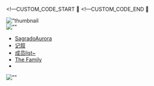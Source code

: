 <link rel=”stylesheet” media=”screen” href=https://static-assets.sxlcdn.com/themes/fresh/main_v4.6cbcfde75ec6e9316caf.bundle.css />
<link href=’https://static-assets.sxlcdn.com/images/favicon-sxl.ico’ rel=’shortcut icon’ type=’image/x-icon’>
<link href=’/i/pwa/manifest.json’ rel=’manifest’>
<link href=https://static-assets.sxlcdn.com/images/fb_images/default-sxl.jpg rel=”apple-touch-icon” sizes=”60x60” />
<link href=https://static-assets.sxlcdn.com/images/fb_images/default-sxl.jpg rel=”apple-touch-icon” sizes=”76x76” />
<link href=https://static-assets.sxlcdn.com/images/fb_images/default-sxl.jpg rel=”apple-touch-icon” sizes=”120x120” />
<link href=https://static-assets.sxlcdn.com/images/fb_images/default-sxl.jpg rel=”apple-touch-icon” sizes=”152x152” />
<meta content=’圣光城SagradoAurora’ property=’og:title’>
<meta content=’http://sagradoaurora.sxl.cn/’ property=’og:url’>
<meta content=’https://static-assets.sxlcdn.com/images/fb_images/default-sxl.jpg’ property=’og:image’>
<meta content=’圣光城SagradoAurora’ property=’og:site_name’>
<meta content=’’ property=’og:description’>
<meta content=’圣光城SagradoAurora’ itemprop=’name’>
<meta content=’’ itemprop=’description’>
<meta content=’https://static-assets.sxlcdn.com/images/fb_images/default-sxl.jpg’ itemprop=’image’>
<meta content=’summary_large_image’ name=’twitter:card’>
<meta content=’圣光城SagradoAurora’ name=’twitter:title’>
<meta content=’’ name=’twitter:description’>
<meta content=’https://static-assets.sxlcdn.com/images/fb_images/default-sxl.jpg’ name=’twitter:image’>
<meta content=’’ name=’description’>
<meta content=’’ name=’keywords’>
<meta name=”strikingly-host-suffix” content=”sxl.cn” />
<meta name=”support-helper” content=”{&quot;permalink&quot;:&quot;sagradoaurora&quot;,&quot;id&quot;:11373174}” />
<link rel=”canonical” href=http://sagradoaurora.sxl.cn/ />
<script>
Var _strk = _strk || []
_strk.push = function(arg1, arg2){
  Var _arrayPush = Array.prototype.push.bind(this)
  If (typeof arg1 === ‘string’ && typeof arg2 === ‘function’) {
// Support _strk.push(event, fn) for better UX
_arrayPush([arg1, arg2])
  } else {
_arrayPush.apply(this, arguments)
  }
}
Window.runAfterDomBinding = {
  Add: function(name, fn) {
_strk.push([‘Page.didMount’, fn])
  }
}
</script>


<!—CUSTOM_CODE_START 
<!—CUSTOM_CODE_END 

<meta name=”asset-url” content=https://static-assets.sxlcdn.com />
<script>
  (function() {
Window.$B || (window.$B = {});
  
  }).call(this);
</script>
<script src=https://static-assets.sxlcdn.com/detectIE-29660a929516ac61f29b3e574d0424bc6ef4f3c57786c28053ed04c35b8f5a58.js async=”async”></script>

</head>
<body class=’show locale-zh-CN’ id=’user_sites’>
<div class=’product-sxl’ data-id=’11373174’ id=’s-page-container’>
<div data-hypernova-key=”SiteBootstrapper” data-hypernova-id=”94b8d363-a515-4152-9fce-b88bf80bc70e” data-hypernova-emotion-id=””><div data-reactroot=””><div id=”s-content” class=”s-variation-rustic  s-font-heading-default s-font-title-default s-font-body-default s-entrance-mask” lang=”zh-CN”><div class=”social-thumbnail”><div style=”display:none”><img src=https://static-assets.sxlcdn.com/images/fb_images/default-sxl.jpg width=”300” height=”300” alt=”thumbnail image”/></div></div><div><style id=”color-style-tag”></style><style id=”font-style-tag”></style></div><div class=”s-navbar-section”><div id=”header-container” class=”navigator”><div class=”container wide-container”><div class=”center columns header sixteen”><div class=”ib logo” id=”logo”><div class=”s-component s-image”><div><div class=”s-component-content”><div><img src=”//user-assets.sxlcdn.com/images/344846/Fm7wDKErlLwK9Pbzlt0hN64_lA8E.jpg?imageMogr2/strip/auto-orient/thumbnail/720x1440&gt;/quality/90!/interlace/1/format/jpg” alt=”” title=”” class=”crop-default” data-description=””/></div></div></div></div></div><div class=”nav”><ul class=”s-nav”><span><li><a class=”s-nav-item” href=”#sagradoaurora”><span class=”s-font-body”>SagradoAurora</span></a></li><li><a class=”s-nav-item” href=”#_2”><span class=”s-font-body”>记叙</span></a></li><li><a class=”s-nav-item” href=”#list”><span class=”s-font-body”>成员list~</span></a></li><li><a class=”s-nav-item” href=”#the-family”><span class=”s-font-body”>The Family</span></a></li></span><span><div id=”loginContainer”></div><li id=”s-ecommerce-nav-shopping-cart-wrapper” class=”s-ecommerce-nav-shopping-cart-wrapper hidden”></li></span></ul></div><div class=”power-container”><div class=”power” id=”navbar-top-button”><div class=”s-component s-image”><div><div class=”s-component-content”><div><img src=”//dn-sxl.qbox.me/static/icons/flat-circle-160/155.png” alt=”” title=”” class=”crop-default” data-description=””/></div></div></div></div></div></div></div></div></div><div id=”header-spacer”></div></div><div class=”s-navbar-container”><div class=”navbar-drawer-bar”><div class=”drawer-container”><a class=”navbar” href=”javascript:void(0);”><div class=”navbar-icons”><span></span><span></span><span></span></div></a>
      <!-- 
      <div class=”mobile-cart-icon” id=”s-mobile-shopping-cart-new”></div><div class=”navbar-drawer-title-container”></div></div></div><div id=”navbar-drawer-mask”></div><div class=”navbar-drawer strikingly-drawer bottom-border”><ul id=”nav-drawer-list”><span><li><a class=”navbar-drawer-item s-font-body” href=”#1”>SagradoAurora</a></li></span><span><li><a class=”navbar-drawer-item s-font-body” href=”#2”>记叙</a></li></span><span><li><a class=”navbar-drawer-item s-font-body” href=”#3”>成员list~</a></li></span><span><li><a class=”navbar-drawer-item s-font-body” href=”#4”>The Family</a></li></span><li id=”mobileLoginDropdown”></li><li class=”logo”><a class=”logo” href=https://www.sxl.cn/?ref=logo&amp;permalink=sagradoaurora&amp;m=1 target=”_blank”><img src=https://static-assets.sxlcdn.com/images/logo-small-2-sxl-grey.png style=”height:16px;vertical-align:middle;margin-right:6px” alt=”Strikingly”/><span class=”msg”>提供技术支持</span></a></li></ul></div><div class=”mobile-actions”><ul id=”mobile-action-list”></ul></div></div><div class=”page-wrapper”><div id=”prerendered-inline-theme-html”></div><ul style=”display:block” class=”slides s-page-1”><li class=”slide s-section-1 s-first-visible-section” id=”section-f_4b3d7492-3a8b-476e-9863-32d3139b9eb0”><div class=”waypoint”></div><a class=”section-anchor”></a><div>
  <div class=”s-bg-image s-bg-light-text s-bg-overlay s-new-title-section s-section s-section-full “ style=”background-repeat:no-repeat;background-size:cover;background-color:transparent;background-position:50% 50%;background-image:url(//user-assets.sxlcdn.com/images/344846/FpLWvV4oxbFeuj0MpxlTjapi0rBP.jpeg?imageMogr2/strip/auto-orient/thumbnail/2000x1500&gt;/quality/90!/interlace/1/format/jpeg)” data-react-style=”{&quot;backgroundRepeat&quot;:&quot;no-repeat&quot;,&quot;backgroundSize&quot;:&quot;cover&quot;,&quot;backgroundColor&quot;:&quot;transparent&quot;,&quot;backgroundPosition&quot;:&quot;50% 50%&quot;}”>
  <div class=”container”><div class=”sixteen columns”><div class=”s-title-group s-only-title-group “><div class=”s-subtitle”><div class=”s-component s-text”><h4 class=”s-component-content s-font-heading”><p>   ——A Peace Town</p></h4></div></div><div class=”s-title “><div class=”s-component s-text”><h1 class=”s-component-content s-font-title”><p>圣光镇Sagrado Aurora</p></h1></div></div></div></div></div>
</div>
</div></li><li class=”slide s-section-2” id=”section-f_db1dfbf7-8454-4fee-bef4-82ca8554bb3e”><div class=”waypoint”></div><a class=”section-anchor”></a><div class=”lazyload  s-no-bg  s-blog-section s-section” data-react-style=”{}”><div class=”waypoint”></div><div class=”container”><div class=”columns no-float sixteen”><div class=”s-title-group  “><div class=”s-title “><div class=”s-component s-text”><h2 class=”s-component-content s-font-title”><p>写下你的故事</p></h2></div></div><div class=”s-subtitle”><div class=”s-component s-text”><h4 class=”s-component-content s-font-heading”><div>你的故事，值得被传递</div></h4></div></div></div></div><div class=””><div><div class=”s-component s-blog columns sixteen”><div class=”s-blog-wrapper”><div class=”s-blog-col-placeholder clearfix”><div class=”s-blog-col-body s-blog-no-posts”><div class=”s-common-status s-font-body no-posts-error”><div>There are no published blog posts yet.</div></div></div></div></div></div></div></div></div></div></li><li class=”slide s-section-3” id=”section-f_ff5a6300-ecd9-4951-8f9b-0c336b753ece”><div class=”waypoint”></div><a class=”section-anchor”></a><div>
  <div class=”lazyload   s-new-media-section s-section s-columns-section  “ data-react-style=”{}”><div class=”container”><div class=”columns sixteen”><div class=”s-title-group  “><div class=”s-title “><div class=”s-component s-text”><h2 class=”s-component-content s-font-title”><p>主要活动成员</p></h2></div></div><div class=”s-subtitle”><div class=”s-component s-text”><h4 class=”s-component-content s-font-heading”><p>无排序顺序~</p></h4></div></div></div></div>
<div class=”s-mh  s-repeatable”><div><div data-sorting-index=”0” class=”four columns half-fixed no-float s-repeatable-item”><div class=”clearfix”><div class=””><div class=”s-item-media-wrapper s-mhi “><div class=”s-item-media-group”><div class=”s-component s-media “><div><div class=”s-component-content”><div><div class=”s-ratio-box” style=”max-width:320px;max-height:320px”><div class=”s-ratio-fill” style=”padding-bottom:100.00%”></div><div><img alt=”” title=”” class=”lazyload crop-circle” data-description=”” width=”320” height=”320” src=”data:image/gif;base64,R0lGODlhAQABAAAAACH5BAEKAAEALAAAAAABAAEAAAICTAEAOw==” data-src=”//user-assets.sxlcdn.com/images/344846/FllJeDvnbnwJcjg5X3xS7wMo3lcr.jpeg?imageMogr2/strip/auto-orient/thumbnail/!320x320r/gravity/Center/crop/320x320/quality/90!/interlace/1/format/jpeg”/><noscript><img alt=”” title=”” class=”crop-circle” data-description=”” width=”320” height=”320” src=”//user-assets.sxlcdn.com/images/344846/FllJeDvnbnwJcjg5X3xS7wMo3lcr.jpeg?imageMogr2/strip/auto-orient/thumbnail/!320x320r/gravity/Center/crop/320x320/quality/90!/interlace/1/format/jpeg”/></noscript></div></div></div></div></div></div></div></div><div class=””><div class=”s-item-text-group “><div class=”s-item-title”><div class=”s-component s-text”><h3 class=”s-component-content s-font-heading”><p>Stone_wyc</p></h3></div></div><div class=”s-item-subtitle”><div class=”s-component s-text”><h6 class=”s-component-content s-font-body”><p>石头石头</p></h6></div></div><div class=”s-item-text”><div class=”s-component s-text”></div></div><div class=””></div></div></div></div></div></div><div data-sorting-index=”1” class=”four columns half-fixed no-float s-repeatable-item”><div class=”clearfix”><div class=””><div class=”s-item-media-wrapper s-mhi “><div class=”s-item-media-group”><div class=”s-component s-media “><div><div class=”s-component-content”><div><div class=”s-ratio-box” style=”max-width:320px;max-height:320px”><div class=”s-ratio-fill” style=”padding-bottom:100.00%”></div><div><img alt=”” title=”” class=”lazyload crop-circle” data-description=”” width=”320” height=”320” src=”data:image/gif;base64,R0lGODlhAQABAAAAACH5BAEKAAEALAAAAAABAAEAAAICTAEAOw==” data-src=”//user-assets.sxlcdn.com/images/344846/FgHptq2dUgfcUQxwYIKtZVNNBNJv.jpeg?imageMogr2/strip/auto-orient/thumbnail/!320x320r/gravity/Center/crop/320x320/quality/90!/interlace/1/format/jpeg”/><noscript><img alt=”” title=”” class=”crop-circle” data-description=”” width=”320” height=”320” src=”//user-assets.sxlcdn.com/images/344846/FgHptq2dUgfcUQxwYIKtZVNNBNJv.jpeg?imageMogr2/strip/auto-orient/thumbnail/!320x320r/gravity/Center/crop/320x320/quality/90!/interlace/1/format/jpeg”/></noscript></div></div></div></div></div></div></div></div><div class=””><div class=”s-item-text-group “><div class=”s-item-title”><div class=”s-component s-text”><h3 class=”s-component-content s-font-heading”><p>Ausar_tyrant</p></h3></div></div><div class=”s-item-subtitle”><div class=”s-component s-text”><h6 class=”s-component-content s-font-body”><p>开拓先锋</p></h6></div></div><div class=”s-item-text”><div class=”s-component s-text”></div></div><div class=””></div></div></div></div></div></div><div data-sorting-index=”2” class=”four columns half-fixed no-float s-repeatable-item”><div class=”clearfix”><div class=””><div class=”s-item-media-wrapper s-mhi “><div class=”s-item-media-group”><div class=”s-component s-media “><div><div class=”s-component-content”><div><div class=”s-ratio-box” style=”max-width:320px;max-height:320px”><div class=”s-ratio-fill” style=”padding-bottom:100.00%”></div><div><img alt=”” title=”” class=”lazyload crop-circle” data-description=”” width=”320” height=”320” src=”data:image/gif;base64,R0lGODlhAQABAAAAACH5BAEKAAEALAAAAAABAAEAAAICTAEAOw==” data-src=”//user-assets.sxlcdn.com/images/344846/FhGwsdfkB3979u8CtOeHnnlaNRo-.jpeg?imageMogr2/strip/auto-orient/thumbnail/!320x320r/gravity/Center/crop/320x320/quality/90!/interlace/1/format/jpeg”/><noscript><img alt=”” title=”” class=”crop-circle” data-description=”” width=”320” height=”320” src=”//user-assets.sxlcdn.com/images/344846/FhGwsdfkB3979u8CtOeHnnlaNRo-.jpeg?imageMogr2/strip/auto-orient/thumbnail/!320x320r/gravity/Center/crop/320x320/quality/90!/interlace/1/format/jpeg”/></noscript></div></div></div></div></div></div></div></div><div class=””><div class=”s-item-text-group “><div class=”s-item-title”><div class=”s-component s-text”><h3 class=”s-component-content s-font-heading”><p>Cirdel</p></h3></div></div><div class=”s-item-subtitle”><div class=”s-component s-text”><h6 class=”s-component-content s-font-body”><p>浑水摸鱼</p></h6></div></div><div class=”s-item-text”><div class=”s-component s-text”></div></div><div class=””></div></div></div></div></div></div><div data-sorting-index=”3” class=”four columns half-fixed no-float s-repeatable-item”><div class=”clearfix”><div class=””><div class=”s-item-media-wrapper s-mhi “><div class=”s-item-media-group”><div class=”s-component s-media “><div><div class=”s-component-content”><div><div class=”s-ratio-box” style=”max-width:320px;max-height:320px”><div class=”s-ratio-fill” style=”padding-bottom:100.00%”></div><div><img alt=”” title=”” class=”lazyload crop-circle” data-description=”” width=”320” height=”320” src=”data:image/gif;base64,R0lGODlhAQABAAAAACH5BAEKAAEALAAAAAABAAEAAAICTAEAOw==” data-src=”//user-assets.sxlcdn.com/images/344846/FiCzh5qBhXusEbqWWGZM7vh7f6fD.jpeg?imageMogr2/strip/auto-orient/thumbnail/!320x320r/gravity/Center/crop/320x320/quality/90!/interlace/1/format/jpeg”/><noscript><img alt=”” title=”” class=”crop-circle” data-description=”” width=”320” height=”320” src=”//user-assets.sxlcdn.com/images/344846/FiCzh5qBhXusEbqWWGZM7vh7f6fD.jpeg?imageMogr2/strip/auto-orient/thumbnail/!320x320r/gravity/Center/crop/320x320/quality/90!/interlace/1/format/jpeg”/></noscript></div></div></div></div></div></div></div></div><div class=””><div class=”s-item-text-group “><div class=”s-item-title”><div class=”s-component s-text”><h3 class=”s-component-content s-font-heading”><p>RannGast</p></h3></div></div><div class=”s-item-subtitle”><div class=”s-component s-text”><h6 class=”s-component-content s-font-body”><p>红石科技师</p></h6></div></div><div class=”s-item-text”><div class=”s-component s-text”></div></div><div class=””></div></div></div></div></div></div><div data-sorting-index=”4” class=”four columns half-fixed no-float s-repeatable-item”><div class=”clearfix”><div class=””><div class=”s-item-media-wrapper s-mhi “><div class=”s-item-media-group”><div class=”s-component s-media “><div><div class=”s-component-content”><div><div class=”s-ratio-box” style=”max-width:320px;max-height:320px”><div class=”s-ratio-fill” style=”padding-bottom:100.00%”></div><div><img alt=”” title=”” class=”lazyload crop-circle” data-description=”” width=”320” height=”320” src=”data:image/gif;base64,R0lGODlhAQABAAAAACH5BAEKAAEALAAAAAABAAEAAAICTAEAOw==” data-src=”//user-assets.sxlcdn.com/images/344846/FoSOl_fQTrXWSniAh5BZvhAu1tn6.jpeg?imageMogr2/strip/auto-orient/thumbnail/!320x320r/gravity/Center/crop/320x320/quality/90!/interlace/1/format/jpeg”/><noscript><img alt=”” title=”” class=”crop-circle” data-description=”” width=”320” height=”320” src=”//user-assets.sxlcdn.com/images/344846/FoSOl_fQTrXWSniAh5BZvhAu1tn6.jpeg?imageMogr2/strip/auto-orient/thumbnail/!320x320r/gravity/Center/crop/320x320/quality/90!/interlace/1/format/jpeg”/></noscript></div></div></div></div></div></div></div></div><div class=””><div class=”s-item-text-group “><div class=”s-item-title”><div class=”s-component s-text”><h3 class=”s-component-content s-font-heading”><p>Abraham_511</p></h3></div></div><div class=”s-item-subtitle”><div class=”s-component s-text”><h6 class=”s-component-content s-font-body”><p>^%*&amp;=黑科技=&amp;*%^</p></h6></div></div><div class=”s-item-text”><div class=”s-component s-text”></div></div><div class=””></div></div></div></div></div></div><div data-sorting-index=”5” class=”four columns half-fixed no-float s-repeatable-item”><div class=”clearfix”><div class=””><div class=”s-item-media-wrapper s-mhi “><div class=”s-item-media-group”><div class=”s-component s-media “><div><div class=”s-component-content”><div><div class=”s-ratio-box” style=”max-width:320px;max-height:320px”><div class=”s-ratio-fill” style=”padding-bottom:100.00%”></div><div><img alt=”” title=”” class=”lazyload crop-circle” data-description=”” width=”320” height=”320” src=”data:image/gif;base64,R0lGODlhAQABAAAAACH5BAEKAAEALAAAAAABAAEAAAICTAEAOw==” data-src=”//user-assets.sxlcdn.com/images/344846/Fsjl-5wzpTEY79bGzEv_ENemFxu6.jpeg?imageMogr2/strip/auto-orient/thumbnail/!320x320r/gravity/Center/crop/320x320/quality/90!/interlace/1/format/jpeg”/><noscript><img alt=”” title=”” class=”crop-circle” data-description=”” width=”320” height=”320” src=”//user-assets.sxlcdn.com/images/344846/Fsjl-5wzpTEY79bGzEv_ENemFxu6.jpeg?imageMogr2/strip/auto-orient/thumbnail/!320x320r/gravity/Center/crop/320x320/quality/90!/interlace/1/format/jpeg”/></noscript></div></div></div></div></div></div></div></div><div class=””><div class=”s-item-text-group “><div class=”s-item-title”><div class=”s-component s-text”><h3 class=”s-component-content s-font-heading”><p>lifemoster</p></h3></div></div><div class=”s-item-subtitle”><div class=”s-component s-text”><h6 class=”s-component-content s-font-body”><p><u>本子</u>画师</p></h6></div></div><div class=”s-item-text”><div class=”s-component s-text”></div></div><div class=””></div></div></div></div></div></div><div data-sorting-index=”6” class=”four columns half-fixed no-float s-repeatable-item”><div class=”clearfix”><div class=””><div class=”s-item-media-wrapper s-mhi “><div class=”s-item-media-group”><div class=”s-component s-media “><div><div class=”s-component-content”><div><div class=”s-ratio-box” style=”max-width:320px;max-height:320px”><div class=”s-ratio-fill” style=”padding-bottom:100.00%”></div><div><img alt=”” title=”” class=”lazyload crop-circle” data-description=”” width=”320” height=”320” src=”data:image/gif;base64,R0lGODlhAQABAAAAACH5BAEKAAEALAAAAAABAAEAAAICTAEAOw==” data-src=”//user-assets.sxlcdn.com/images/344846/FnA4ytIGdtygps1y6kHSnnqJv3IJ.jpeg?imageMogr2/strip/auto-orient/thumbnail/!320x320r/gravity/Center/crop/320x320/quality/90!/interlace/1/format/jpeg”/><noscript><img alt=”” title=”” class=”crop-circle” data-description=”” width=”320” height=”320” src=”//user-assets.sxlcdn.com/images/344846/FnA4ytIGdtygps1y6kHSnnqJv3IJ.jpeg?imageMogr2/strip/auto-orient/thumbnail/!320x320r/gravity/Center/crop/320x320/quality/90!/interlace/1/format/jpeg”/></noscript></div></div></div></div></div></div></div></div><div class=””><div class=”s-item-text-group “><div class=”s-item-title”><div class=”s-component s-text”><h3 class=”s-component-content s-font-heading”><p>madman_yiran</p></h3></div></div><div class=”s-item-subtitle”><div class=”s-component s-text”><h6 class=”s-component-content s-font-body”><p>我鱼呢！</p></h6></div></div><div class=”s-item-text”><div class=”s-component s-text”></div></div><div class=””></div></div></div></div></div></div><div data-sorting-index=”7” class=”four columns half-fixed no-float s-repeatable-item”><div class=”clearfix”><div class=””><div class=”s-item-media-wrapper s-mhi “><div class=”s-item-media-group”><div class=”s-component s-media “><div><div class=”s-component-content”><div><div class=”s-ratio-box” style=”max-width:320px;max-height:320px”><div class=”s-ratio-fill” style=”padding-bottom:100.00%”></div><div><img alt=”” title=”” class=”lazyload crop-circle” data-description=”” width=”320” height=”320” src=”data:image/gif;base64,R0lGODlhAQABAAAAACH5BAEKAAEALAAAAAABAAEAAAICTAEAOw==” data-src=”//user-assets.sxlcdn.com/images/344846/FjoPSqfkRzs9GNSp4fYRQJB79Cey.jpeg?imageMogr2/strip/auto-orient/thumbnail/!320x320r/gravity/Center/crop/320x320/quality/90!/interlace/1/format/jpeg”/><noscript><img alt=”” title=”” class=”crop-circle” data-description=”” width=”320” height=”320” src=”//user-assets.sxlcdn.com/images/344846/FjoPSqfkRzs9GNSp4fYRQJB79Cey.jpeg?imageMogr2/strip/auto-orient/thumbnail/!320x320r/gravity/Center/crop/320x320/quality/90!/interlace/1/format/jpeg”/></noscript></div></div></div></div></div></div></div></div><div class=””><div class=”s-item-text-group “><div class=”s-item-title”><div class=”s-component s-text”><h3 class=”s-component-content s-font-heading”><p>Miku_lie</p></h3></div></div><div class=”s-item-subtitle”><div class=”s-component s-text”><h6 class=”s-component-content s-font-body”><p>Miku~</p></h6></div></div><div class=”s-item-text”><div class=”s-component s-text”></div></div><div class=””></div></div></div></div></div></div><div data-sorting-index=”8” class=”four columns half-fixed no-float s-repeatable-item”><div class=”clearfix”><div class=””><div class=”s-item-media-wrapper s-mhi “><div class=”s-item-media-group”><div class=”s-component s-media “><div><div class=”s-component-content”><div><div class=”s-ratio-box” style=”max-width:320px;max-height:320px”><div class=”s-ratio-fill” style=”padding-bottom:100.00%”></div><div><img alt=”” title=”” class=”lazyload crop-circle” data-description=”” width=”320” height=”320” src=”data:image/gif;base64,R0lGODlhAQABAAAAACH5BAEKAAEALAAAAAABAAEAAAICTAEAOw==” data-src=”//user-assets.sxlcdn.com/images/344846/FgxEOIUJDcYsUftqOgUSRxT8CnMt.jpeg?imageMogr2/strip/auto-orient/thumbnail/!320x320r/gravity/Center/crop/320x320/quality/90!/interlace/1/format/jpeg”/><noscript><img alt=”” title=”” class=”crop-circle” data-description=”” width=”320” height=”320” src=”//user-assets.sxlcdn.com/images/344846/FgxEOIUJDcYsUftqOgUSRxT8CnMt.jpeg?imageMogr2/strip/auto-orient/thumbnail/!320x320r/gravity/Center/crop/320x320/quality/90!/interlace/1/format/jpeg”/></noscript></div></div></div></div></div></div></div></div><div class=””><div class=”s-item-text-group “><div class=”s-item-title”><div class=”s-component s-text”><h3 class=”s-component-content s-font-heading”><p>阿威</p></h3></div></div><div class=”s-item-subtitle”><div class=”s-component s-text”><h6 class=”s-component-content s-font-body”><p>CoolWillPower</p></h6></div></div><div class=”s-item-text”><div class=”s-component s-text”></div></div><div class=””></div></div></div></div></div></div><div data-sorting-index=”9” class=”four columns half-fixed no-float s-repeatable-item”><div class=”clearfix”><div class=””><div class=”s-item-media-wrapper s-mhi “><div class=”s-item-media-group”><div class=”s-component s-media “><div><div class=”s-component-content”><div><div class=”s-ratio-box” style=”max-width:320px;max-height:320px”><div class=”s-ratio-fill” style=”padding-bottom:100.00%”></div><div><img alt=”” title=”” class=”lazyload crop-circle” data-description=”” width=”320” height=”320” src=”data:image/gif;base64,R0lGODlhAQABAAAAACH5BAEKAAEALAAAAAABAAEAAAICTAEAOw==” data-src=”//user-assets.sxlcdn.com/images/344846/FsMPxZuhidX_akekwKMKGw_4PoBR.jpeg?imageMogr2/strip/auto-orient/thumbnail/!320x320r/gravity/Center/crop/320x320/quality/90!/interlace/1/format/jpeg”/><noscript><img alt=”” title=”” class=”crop-circle” data-description=”” width=”320” height=”320” src=”//user-assets.sxlcdn.com/images/344846/FsMPxZuhidX_akekwKMKGw_4PoBR.jpeg?imageMogr2/strip/auto-orient/thumbnail/!320x320r/gravity/Center/crop/320x320/quality/90!/interlace/1/format/jpeg”/></noscript></div></div></div></div></div></div></div></div><div class=””><div class=”s-item-text-group “><div class=”s-item-title”><div class=”s-component s-text”><h3 class=”s-component-content s-font-heading”><p>Parker_Chen</p></h3></div></div><div class=”s-item-subtitle”><div class=”s-component s-text”><h6 class=”s-component-content s-font-body”><p>八哥</p></h6></div></div><div class=”s-item-text”><div class=”s-component s-text”></div></div><div class=””></div></div></div></div></div></div><div data-sorting-index=”10” class=”four columns half-fixed no-float s-repeatable-item”><div class=”clearfix”><div class=””><div class=”s-item-media-wrapper s-mhi “><div class=”s-item-media-group”><div class=”s-component s-media “><div><div class=”s-component-content”><div><div class=”s-ratio-box” style=”max-width:320px;max-height:320px”><div class=”s-ratio-fill” style=”padding-bottom:100.00%”></div><div><img alt=”” title=”” class=”lazyload crop-circle” data-description=”” width=”320” height=”320” src=”data:image/gif;base64,R0lGODlhAQABAAAAACH5BAEKAAEALAAAAAABAAEAAAICTAEAOw==” data-src=”//user-assets.sxlcdn.com/images/344846/FtfvmPtuHRZ0Qs3ZkDqYthorZAOx.jpeg?imageMogr2/strip/auto-orient/thumbnail/!320x320r/gravity/Center/crop/320x320/quality/90!/interlace/1/format/jpeg”/><noscript><img alt=”” title=”” class=”crop-circle” data-description=”” width=”320” height=”320” src=”//user-assets.sxlcdn.com/images/344846/FtfvmPtuHRZ0Qs3ZkDqYthorZAOx.jpeg?imageMogr2/strip/auto-orient/thumbnail/!320x320r/gravity/Center/crop/320x320/quality/90!/interlace/1/format/jpeg”/></noscript></div></div></div></div></div></div></div></div><div class=””><div class=”s-item-text-group “><div class=”s-item-title”><div class=”s-component s-text”><h3 class=”s-component-content s-font-heading”><p>csss</p></h3></div></div><div class=”s-item-subtitle”><div class=”s-component s-text”><h6 class=”s-component-content s-font-body”><p>猪仔本命</p></h6></div></div><div class=”s-item-text”><div class=”s-component s-text”></div></div><div class=””></div></div></div></div></div></div><div data-sorting-index=”11” class=”four columns half-fixed no-float s-repeatable-item”><div class=”clearfix”><div class=””><div class=”s-item-media-wrapper s-mhi “><div class=”s-item-media-group”><div class=”s-component s-media “><div><div class=”s-component-content”><div><div class=”s-ratio-box” style=”max-width:320px;max-height:320px”><div class=”s-ratio-fill” style=”padding-bottom:100.00%”></div><div><img alt=”” title=”” class=”lazyload crop-circle” data-description=”” width=”320” height=”320” src=”data:image/gif;base64,R0lGODlhAQABAAAAACH5BAEKAAEALAAAAAABAAEAAAICTAEAOw==” data-src=”//user-assets.sxlcdn.com/images/344846/Fj2oRu4pte96koojZacRw0uHeQkk.jpeg?imageMogr2/strip/auto-orient/thumbnail/!320x320r/gravity/Center/crop/320x320/quality/90!/interlace/1/format/jpeg”/><noscript><img alt=”” title=”” class=”crop-circle” data-description=”” width=”320” height=”320” src=”//user-assets.sxlcdn.com/images/344846/Fj2oRu4pte96koojZacRw0uHeQkk.jpeg?imageMogr2/strip/auto-orient/thumbnail/!320x320r/gravity/Center/crop/320x320/quality/90!/interlace/1/format/jpeg”/></noscript></div></div></div></div></div></div></div></div><div class=””><div class=”s-item-text-group “><div class=”s-item-title”><div class=”s-component s-text”><h3 class=”s-component-content s-font-heading”><p>big_flank</p></h3></div></div><div class=”s-item-subtitle”><div class=”s-component s-text”><h6 class=”s-component-content s-font-body”><p>潜水红石科技师</p></h6></div></div><div class=”s-item-text”><div class=”s-component s-text”></div></div><div class=””></div></div></div></div></div></div><div data-sorting-index=”12” class=”four columns half-fixed no-float s-repeatable-item”><div class=”clearfix”><div class=””><div class=”s-item-media-wrapper s-mhi “><div class=”s-item-media-group”><div class=”s-component s-media “><div><div class=”s-component-content”><div><div class=”s-ratio-box” style=”max-width:320px;max-height:320px”><div class=”s-ratio-fill” style=”padding-bottom:100.00%”></div><div><img alt=”” title=”” class=”lazyload crop-circle” data-description=”” width=”320” height=”320” src=”data:image/gif;base64,R0lGODlhAQABAAAAACH5BAEKAAEALAAAAAABAAEAAAICTAEAOw==” data-src=”//user-assets.sxlcdn.com/images/344846/FiDfWycwWAnBoKo0xoX6qEW_hS4C.jpeg?imageMogr2/strip/auto-orient/thumbnail/!320x320r/gravity/Center/crop/320x320/quality/90!/interlace/1/format/jpeg”/><noscript><img alt=”” title=”” class=”crop-circle” data-description=”” width=”320” height=”320” src=”//user-assets.sxlcdn.com/images/344846/FiDfWycwWAnBoKo0xoX6qEW_hS4C.jpeg?imageMogr2/strip/auto-orient/thumbnail/!320x320r/gravity/Center/crop/320x320/quality/90!/interlace/1/format/jpeg”/></noscript></div></div></div></div></div></div></div></div><div class=””><div class=”s-item-text-group “><div class=”s-item-title”><div class=”s-component s-text”><h3 class=”s-component-content s-font-heading”><p>Carrotxiha</p></h3></div></div><div class=”s-item-subtitle”><div class=”s-component s-text”><h6 class=”s-component-content s-font-body”><p>萝卜雷锋嘻哈</p></h6></div></div><div class=”s-item-text”><div class=”s-component s-text”></div></div><div class=””></div></div></div></div></div></div><div data-sorting-index=”13” class=”four columns half-fixed no-float s-repeatable-item”><div class=”clearfix”><div class=””><div class=”s-item-media-wrapper s-mhi “><div class=”s-item-media-group”><div class=”s-component s-media “><div><div class=”s-component-content”><div><div class=”s-ratio-box” style=”max-width:320px;max-height:320px”><div class=”s-ratio-fill” style=”padding-bottom:100.00%”></div><div><img alt=”” title=”” class=”lazyload crop-circle” data-description=”” width=”320” height=”320” src=”data:image/gif;base64,R0lGODlhAQABAAAAACH5BAEKAAEALAAAAAABAAEAAAICTAEAOw==” data-src=”//user-assets.sxlcdn.com/images/344846/FhE7hBlKbOkRDjDTIqDiP4sMeXSO.jpeg?imageMogr2/strip/auto-orient/thumbnail/!320x320r/gravity/Center/crop/320x320/quality/90!/interlace/1/format/jpeg”/><noscript><img alt=”” title=”” class=”crop-circle” data-description=”” width=”320” height=”320” src=”//user-assets.sxlcdn.com/images/344846/FhE7hBlKbOkRDjDTIqDiP4sMeXSO.jpeg?imageMogr2/strip/auto-orient/thumbnail/!320x320r/gravity/Center/crop/320x320/quality/90!/interlace/1/format/jpeg”/></noscript></div></div></div></div></div></div></div></div><div class=””><div class=”s-item-text-group “><div class=”s-item-title”><div class=”s-component s-text”><h3 class=”s-component-content s-font-heading”><p>Bill1201</p></h3></div></div><div class=”s-item-subtitle”><div class=”s-component s-text”><h6 class=”s-component-content s-font-body”><p>无名</p></h6></div></div><div class=”s-item-text”><div class=”s-component s-text”></div></div><div class=””></div></div></div></div></div></div><div data-sorting-index=”14” class=”four columns half-fixed no-float s-repeatable-item”><div class=”clearfix”><div class=””><div class=”s-item-media-wrapper s-mhi “><div class=”s-item-media-group”><div class=”s-component s-media “><div><div class=”s-component-content”><div><div class=”s-ratio-box” style=”max-width:320px;max-height:320px”><div class=”s-ratio-fill” style=”padding-bottom:100.00%”></div><div><img alt=”” title=”” class=”lazyload crop-circle” data-description=”” width=”320” height=”320” src=”data:image/gif;base64,R0lGODlhAQABAAAAACH5BAEKAAEALAAAAAABAAEAAAICTAEAOw==” data-src=”//user-assets.sxlcdn.com/images/344846/FuEu6liIB3s0afdgXQrCV2LfEY1I.jpeg?imageMogr2/strip/auto-orient/thumbnail/!320x320r/gravity/Center/crop/320x320/quality/90!/interlace/1/format/jpeg”/><noscript><img alt=”” title=”” class=”crop-circle” data-description=”” width=”320” height=”320” src=”//user-assets.sxlcdn.com/images/344846/FuEu6liIB3s0afdgXQrCV2LfEY1I.jpeg?imageMogr2/strip/auto-orient/thumbnail/!320x320r/gravity/Center/crop/320x320/quality/90!/interlace/1/format/jpeg”/></noscript></div></div></div></div></div></div></div></div><div class=””><div class=”s-item-text-group “><div class=”s-item-title”><div class=”s-component s-text”><h3 class=”s-component-content s-font-heading”><p>Lang_Xiao_Le</p></h3></div></div><div class=”s-item-subtitle”><div class=”s-component s-text”><h6 class=”s-component-content s-font-body”><p>笑点中心</p></h6></div></div><div class=”s-item-text”><div class=”s-component s-text”></div></div><div class=””></div></div></div></div></div></div></div></div>
  </div></div>
</div></li><li class=”slide s-section-4” id=”section-f_59123f2c-5caf-499f-af15-a2b160277ea0”><div class=”waypoint”></div><a class=”section-anchor”></a><div>
  <div class=”lazyload  s-bg-image s-bg-light-text s-bg-overlay s-new-text-section s-section s-info-section” style=”background-repeat:no-repeat;background-size:cover;background-color:transparent;background-position:50% 50%;background-image:url(data:image/gif;base64,R0lGODlhAQABAAAAACH5BAEKAAEALAAAAAABAAEAAAICTAEAOw==)” data-bg=”//user-assets.sxlcdn.com/images/344846/Fk8CK9g4LeNNmpnHv9jq84p79aYx.jpg?imageMogr2/strip/auto-orient/thumbnail/2000x1500&gt;/quality/90!/interlace/1/format/jpg” data-react-style=”{&quot;backgroundRepeat&quot;:&quot;no-repeat&quot;,&quot;backgroundSize&quot;:&quot;cover&quot;,&quot;backgroundColor&quot;:&quot;transparent&quot;,&quot;backgroundPosition&quot;:&quot;50% 50%&quot;}”><div class=”container”><div class=”clearfix”><div class=”columns sixteen”><div class=”s-title-group  “><div class=”s-title “><div class=”s-component s-text”><h2 class=”s-component-content s-font-title”><p>Family</p></h2></div></div><div class=”s-subtitle”><div class=”s-component s-text”><h4 class=”s-component-content s-font-heading”><p>欢迎加入圣光的大家庭～</p></h4></div></div></div></div></div><div class=””>
      <div class=”s-mh s-repeatable”><div><div data-sorting-index=”0” class=”third columns no-float s-repeatable-item”><div class=”s-mhi s-info-box”><div class=”s-item-text-group “><div class=”s-item-title”><div class=”s-component s-text”><h3 class=”s-component-content s-font-heading”><p>我们的聚集地：</p></h3></div></div><div class=”s-item-text”><div class=”s-component s-text”><div class=”s-component-content s-font-body”><p>QQGroup:622977627</p></div></div></div><div class=””></div></div></div></div><div data-sorting-index=”1” class=”third columns no-float s-repeatable-item”><div class=”s-mhi s-info-box”><div class=”s-item-text-group “><div class=”s-item-title”><div class=”s-component s-text”><h3 class=”s-component-content s-font-heading”><p>我们的服务器：</p></h3></div></div><div class=”s-item-text”><div class=”s-component s-text”><div class=”s-component-content s-font-body”><p>正在建设中</p></div></div></div><div class=””></div></div></div></div><div data-sorting-index=”2” class=”third columns no-float s-repeatable-item”><div class=”s-mhi s-info-box”><div class=”s-item-text-group “><div class=”s-item-title”><div class=”s-component s-text”><h3 class=”s-component-content s-font-heading”><p>这是我们的世界</p></h3></div></div><div class=”s-item-text”><div class=”s-component s-text”><div class=”s-component-content s-font-body”><p>即使万险千难</p></div></div></div><div class=””></div></div></div></div><div data-sorting-index=”3” class=”third columns no-float s-repeatable-item”><div class=”s-mhi s-info-box”><div class=”s-item-text-group “><div class=”s-item-title”><div class=”s-component s-text”><h3 class=”s-component-content s-font-heading”><p>我们亦会</p></h3></div></div><div class=”s-item-text”><div class=”s-component s-text”><div class=”s-component-content s-font-body”><p>在圣光中成长</p></div></div></div><div class=””></div></div></div></div><div data-sorting-index=”4” class=”third columns no-float s-repeatable-item”><div class=”s-mhi s-info-box”><div class=”s-item-text-group “><div class=”s-item-title”><div class=”s-component s-text”><h3 class=”s-component-content s-font-heading”><p>我们亦会</p></h3></div></div><div class=”s-item-text”><div class=”s-component s-text”><div class=”s-component-content s-font-body”><p>在圣光中成长</p></div></div></div><div class=””></div></div></div></div></div></div>
</div></div></div>
</div><div class=”waypoint”></div></li></ul><div id=”prerendered-inline-theme-html”></div></div><div id=”strikingly-tooltip-container”></div><div class=”lazyload   s-footer-section s-section “ data-react-style=”{}”><div class=”container s-layout-vertical”><div class=”columns sixteen “><div><div class=”waypoint”></div></div><div class=”s-footer-text”><div class=”s-component s-text”><div class=”s-component-content s-font-body”><p>圣光城 | SAGRADOAURORA</p><p>Copyright 2018</p></div></div></div></div></div></div><div class=”s-component s-footer-logo”><span><a class=”logo-link logo-link-sxl” target=”_parent” href=https://www.sxl.cn/?ref=logo&amp;permalink=sagradoaurora&amp;custom_domain=&amp;utm_campaign=footer_pbs&amp;utm_content=http%3A%2F%2Fsagradoaurora.sxl.cn%2F&amp;utm_medium=user_page&amp;utm_source=footer_logo>
        <!-- 上线了免费建站<!-- 
      </a><div class=”logo-hover logo-hover-sxl”></div><div class=”s-footer-logo-tooltip”><div class=”tooltip-container”><div class=”tooltip-white”><span>开始用上线了创建自己的网站</span></div></div></div></span></div><div id=”ecommerce-drawer” class=”s-category-drawer-wrapper”></div><div id=”blog-category-drawer” class=”s-category-drawer-wrapper”></div><div class=”s-floated-components”><div></div><div id=”s-ecommerce-shopping-cart-wrapper” class=”s-ecommerce-shopping-cart-wrapper no-cart”></div><div id=”fixedLoginContainer” class=”fixed-login-container”></div><div id=”s-new-mobile-actions-wrapper” class=””><ul class=”s-mobile-actions clearfix s-font-body”></ul></div></div><div id=”s-blog-archive-dialog” class=”s-edit-modal”><div class=”s-blog-archive-wrapper”><div class=”s-blog-archive-header s-font-heading”><span class=” s-blog-archive-view-all-btn”>All Posts</span><div class=”close-btn”> <!-- ×<!--  </div></div><ul class=”s-blog-archive-posts s-avatar-undefined”><div class=”s-blog-archive-loading”></div></ul></div></div><div class=”social-thumbnail”><div id=”lw-share-data” style=”display:none”><div class=”lws-title”>圣光城SagradoAurora</div><div class=”lws-description”>Website</div><div class=”lws-image”>https://static-assets.sxlcdn.com/images/fb_images/default-sxl.jpg</div></div></div></div></div></div>
</div>
<div id=’fb-root’></div>
<div id=’app-script-root’></div>
<div id=’app-view-root’></div>
<script src=”//ajax.sxlcdn.com/ajax/libs/jquery/1.10.0/jquery.min.js” defer=”defer”></script>
<script>
  Window.jQuery || document.write(‘<script src=https://static-assets.sxlcdn.com/jquery-f4e2137d267f77818d966e03df031337a38003039d43f15029422ddd171e14c4.js defer=”defer”><\/script>’);
</script>
<script defer src=’/dollars/v1/sites/sagradoaurora/show.js’ type=’text/javascript’></script>
<script>
Var _gaq = _gaq || [];

// Google Analytics (Universal) Setup
(function(I,s,o,g,r,a,m){i[‘GoogleAnalyticsObject’]=r;i[r]=i[r]||function(){
(i[r].q=i[r].q||[]).push(arguments)},i[r].l=1*new Date();a=s.createElement(o),
M=s.getElementsByTagName(o)[0];a.async=1;a.src=g;m.parentNode.insertBefore(a,m)
})(window,document,’script’,’//www.google-analytics.com/analytics.js’,’__ga’);
</script>

<div id=’s-support-widget-container’></div>
<!—CUSTOM_CODE_START 
<!—CUSTOM_CODE_END 

<script src=https://static-assets.sxlcdn.com/i18n-2ace11ac644d0b40fb8b7cb65e9dd1e553022750e0254118dacbe1fe50735e97.js defer=”defer”></script>
<script>
  Window.pingpp = {}
</script>
<script src=https://static-assets.sxlcdn.com/webpack/site-dll.fdf08b5c2ccadfe0c2fd.js defer=”defer”></script>
<script src=https://static-assets.sxlcdn.com/webpack/page-site-bundle.5df8d7fd5aeba6951d83.js defer=”defer”></script>
</body>
</html>
